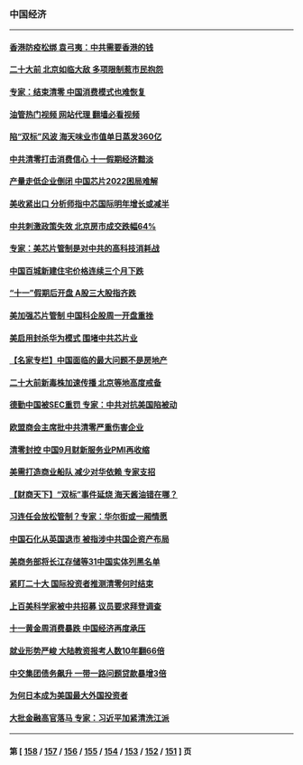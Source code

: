 ### 中国经济
---
#### [香港防疫松绑 袁弓夷：中共需要香港的钱](../../pages/ncid283/n13842926.md?10120045) 
#### [二十大前 北京如临大敌 多项限制惹市民抱怨](../../pages/ncid283/n13843099.md?10120045) 
#### [专家：结束清零 中国消费模式也难恢复](../../pages/ncid283/n13842825.md?10120045) 
#### [油管热门视频 网站代理 翻墙必看视频](http://209.222.30.114:81/youtube.html?10120045)
#### [陷“双标”风波 海天味业市值单日蒸发360亿](../../pages/ncid283/n13842867.md?10120045) 
#### [中共清零打击消费信心 十一假期经济黯淡](../../pages/ncid283/n13842590.md?10120045) 
#### [产量走低企业倒闭 中国芯片2022困局难解](../../pages/ncid283/n13842222.md?10120045) 
#### [美收紧出口 分析师指中芯国际明年增长或减半](../../pages/ncid283/n13842512.md?10120045) 
#### [中共刺激政策失效 北京房市成交跌幅64%](../../pages/ncid283/n13842218.md?10120045) 
#### [专家：美芯片管制是对中共的高科技消耗战](../../pages/ncid283/n13842316.md?10120045) 
#### [中国百城新建住宅价格连续三个月下跌](../../pages/ncid283/n13842200.md?10120045) 
#### [“十一”假期后开盘 A股三大股指齐跌](../../pages/ncid283/n13842294.md?10120045) 
#### [美加强芯片管制 中国科企股周一开盘重挫](../../pages/ncid283/n13842177.md?10120045) 
#### [美启用封杀华为模式 围堵中共芯片业](../../pages/ncid283/n13841949.md?10120045) 
#### [【名家专栏】中国面临的最大问题不是房地产](../../pages/ncid283/n13841817.md?10120045) 
#### [二十大前新毒株加速传播 北京等地高度戒备](../../pages/ncid283/n13841884.md?10120045) 
#### [德勤中国被SEC重罚 专家：中共对抗美国陷被动](../../pages/ncid283/n13841588.md?10120045) 
#### [欧盟商会主席批中共清零严重伤害企业](../../pages/ncid283/n13841330.md?10120045) 
#### [清零封控 中国9月财新服务业PMI再收缩](../../pages/ncid283/n13841255.md?10120045) 
#### [美需打造商业船队 减少对华依赖 专家支招](../../pages/ncid283/n13841099.md?10120045) 
#### [【财商天下】“双标”事件延烧 海天酱油错在哪？](../../pages/ncid283/n13841113.md?10120045) 
#### [习连任会放松管制？专家：华尔街或一厢情愿](../../pages/ncid283/n13841005.md?10120045) 
#### [中国石化从英国退市 被指涉中共国企资产布局](../../pages/ncid283/n13840708.md?10120045) 
#### [美商务部将长江存储等31中国实体列黑名单](../../pages/ncid283/n13841004.md?10120045) 
#### [紧盯二十大  国际投资者推测清零何时结束](../../pages/ncid283/n13840862.md?10120045) 
#### [上百美科学家被中共招募 议员要求拜登调查](../../pages/ncid283/n13840830.md?10120045) 
#### [十一黄金周消费暴跌 中国经济再度承压](../../pages/ncid283/n13840753.md?10120045) 
#### [就业形势严峻 大陆教资报考人数10年翻66倍](../../pages/ncid283/n13840671.md?10120045) 
#### [中交集团债务飙升 一带一路问题贷款暴增3倍](../../pages/ncid283/n13840169.md?10120045) 
#### [为何日本成为美国最大外国投资者](../../pages/ncid283/n13840352.md?10120045) 
#### [大批金融高官落马 专家：习近平加紧清洗江派](../../pages/ncid283/n13839933.md?10120045) 

---
#### 第 [ [158](./158.md?10120045) / [157](./157.md?10120045) / [156](./156.md?10120045) / [155](./155.md?10120045) / [154](./154.md?10120045) / [153](./153.md?10120045) / [152](./152.md?10120045) / [151](./151.md?10120045) ] 页
